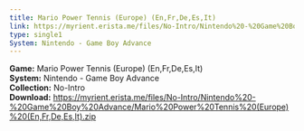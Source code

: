 ```yaml
---
title: Mario Power Tennis (Europe) (En,Fr,De,Es,It)
link: https://myrient.erista.me/files/No-Intro/Nintendo%20-%20Game%20Boy%20Advance/Mario%20Power%20Tennis%20(Europe)%20(En,Fr,De,Es,It).zip
type: single1
System: Nintendo - Game Boy Advance
---
```

<b>Game:</b> Mario Power Tennis (Europe) (En,Fr,De,Es,It)<br>
<b>System:</b> Nintendo - Game Boy Advance<br>
<b>Collection:</b> No-Intro<br>
<b>Download:</b> https://myrient.erista.me/files/No-Intro/Nintendo%20-%20Game%20Boy%20Advance/Mario%20Power%20Tennis%20(Europe)%20(En,Fr,De,Es,It).zip